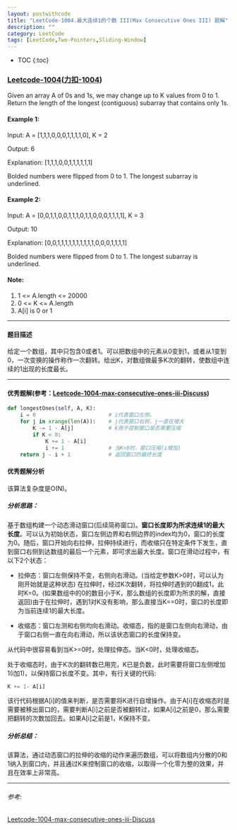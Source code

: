 ```yaml
---
layout: postwithcode
title: "LeetCode-1004.最大连续1的个数 III(Max Consecutive Ones III) 题解"
description: ""
category: LeetCode
tags: [LeetCode,Two-Pointers,Sliding-Window]
---
```


* TOC
{:toc}

### [Leetcode-1004](https://leetcode.com/problems/max-consecutive-ones-iii/)([力扣-1004](https://leetcode-cn.com/problems/max-consecutive-ones-iii/))

Given an array A of 0s and 1s, we may change up to K values from 0 to 1.
Return the length of the longest (contiguous) subarray that contains only 1s.  

#### Example 1:
Input: A = [1,1,1,0,0,0,1,1,1,1,0], K = 2

Output: 6

Explanation: 
[1,1,1,0,0,1,1,1,1,1,1]

Bolded numbers were flipped from 0 to 1.  The longest subarray is underlined.

#### Example 2:
Input: A = [0,0,1,1,0,0,1,1,1,0,1,1,0,0,0,1,1,1,1], K = 3

Output: 10

Explanation: 
[0,0,1,1,1,1,1,1,1,1,1,1,0,0,0,1,1,1,1]

Bolded numbers were flipped from 0 to 1.  The longest subarray is underlined.

#### Note:

1. 1 <= A.length <= 20000
2. 0 <= K <= A.length
3. A[i] is 0 or 1 

---

#### 题目描述

给定一个数组，其中只包含0或者1。可以把数组中的元素从0变到1，或者从1变到0，一次变换的操作称作一次翻转。给出K，对数组做最多K次的翻转，使数组中连续的1出现的长度最长。

---
#### 优秀题解(参考：[Leetcode-1004-max-consecutive-ones-iii-Discuss](https://leetcode.com/problems/max-consecutive-ones-iii/discuss/247564/JavaC%2B%2BPython-Sliding-Window))

```python
def longestOnes(self, A, K):
    i = 0    					# i代表窗口左侧。
    for j in xrange(len(A)):	# j代表窗口右侧，j一直在增大
        K -= 1 - A[j]			# K用于控制窗口是否需要压缩
        if K < 0:				
        	K += 1 - A[i]
        	i += 1				# 当K<0时，窗口压缩(i增加)
    return j - i + 1			# 返回窗口的最终长度
```

#### 优秀题解分析

该算法复杂度是O(N)。

##### 分析思路：

基于数组构建一个动态滑动窗口(后续简称窗口)。**窗口长度即为所求连续1的最大长度**。可以认为初始状态，窗口左侧边界和右侧边界的index均为0，窗口的长度为0。随后，窗口开始向右拉伸，拉伸持续进行，而收缩只在特定条件下发生，直到窗口右侧到达数组的最后一个元素，即可求出最大长度。窗口在滑动过程中，有以下2个状态：

* 拉伸态：窗口左侧保持不变，右侧向右滑动。(当给定参数K>0时，可以认为刚开始就是这种状态) 在拉伸时，经过K次翻转，将拉伸时遇到的0翻成1，此时K=0。(如果数组中的0的数目小于K，那么数组的长度即为所求的解，直接返回)由于在拉伸时，遇到1对K没有影响，那么直接当K==0时，窗口的长度即为当前连续1的最大长度。

* 收缩态：窗口左测和右侧均向右滑动。收缩态，指的是窗口左侧向右滑动，由于窗口右侧一直在向右滑动，所以该状态窗口的长度保持变。


从代码中很容易看到当K>=0时，处理拉伸态。当K<0时，处理收缩态。

处于收缩态时，由于K次的翻转数已用完，K已是负数，此时需要将窗口左侧增加1(i加1)，以保持窗口长度不变。其中，有行关键的代码:

```python
K += 1- A[i]
```

该行代码根据A[i]的值来判断，是否需要将K进行自增操作。由于A[i]在收缩态时是需要被移出窗口的，需要判断A[i]之前是否被翻转过，如果A[i]之前是0，那么需要把翻转的次数加回去。如果A[i]之前是1，K保持不变。

##### 分析总结：

该算法，通过动态窗口的拉伸的收缩的动作来遍历数组，可以将数组内分散的0和1纳入到窗口内，并且通过K来控制窗口的收缩，以取得一个化零为整的效果，并且在效率上非常高。

---

###### 参考:

[Leetcode-1004-max-consecutive-ones-iii-Discuss](https://leetcode.com/problems/max-consecutive-ones-iii/discuss/247564/JavaC%2B%2BPython-Sliding-Window)









